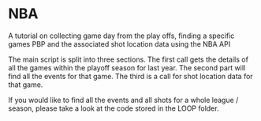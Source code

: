 # NBA
A tutorial on collecting game day from the play offs, finding a specific games PBP and the associated shot location data using the NBA API

The main script is split into three sections.
The first call gets the details of all the games within the playoff season for last year.
The second part will find all the events for that game.
The third is a call for shot location data for that game.

If you would like to find all the events and all shots for a whole league / season, please take a look at the code stored in the LOOP folder.
